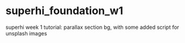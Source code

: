 # superhi_foundation_w1
superhi week 1 tutorial: parallax section bg, with some added script for unsplash images
